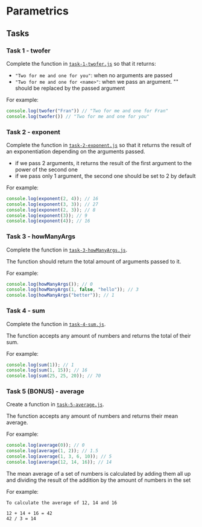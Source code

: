 # Parametrics

## Tasks

### Task 1 - twofer

Complete the function in [`task-1-twofer.js`](./task-1-twofer.js) so that it returns:

- `"Two for me and one for you"`: when no arguments are passed
- `"Two for me and one for <name>"`: when we pass an argument. "<name>" should be replaced by the passed argument

For example:

```js
console.log(twofer("Fran")) // "Two for me and one for Fran"
console.log(twofer()) // "Two for me and one for you"
```
    
### Task 2 - exponent 

Complete the function in [`task-2-exponent.js`](./task-2-exponent.js) so that it returns the result of an exponentiation depending on the arguments passed.

- if we pass 2 arguments, it returns the result of the first argument to the power of the second one
- if we pass only 1 argument, the second one should be set to 2 by default

For example:

```js
console.log(exponent(2, 4)); // 16
console.log(exponent(3, 3)); // 27
console.log(exponent(2, 3)); // 8 
console.log(exponent(3)); // 9
console.log(exponent(4)); // 16 
```

### Task 3 - howManyArgs 

Complete the function in [`task-3-howManyArgs.js`](./task-3-howManyArgs.js).

The function should return the total amount of arguments passed to it.

For example:
```js
console.log(howManyArgs()); // 0
console.log(howManyArgs(1, false, "hello")); // 3
console.log(howManyArgs("better")); // 1
```

### Task 4 - sum 

Complete the function in [`task-4-sum.js`](./task-4-sum.js).

The function accepts any amount of numbers and returns the total of their sum.

For example:

```js
console.log(sum(1)); // 1
console.log(sum(1, 15)); // 16
console.log(sum(25, 25, 20)); // 70
```

### Task 5 (BONUS) - average

Create a function in [`task-5-average.js`](./task-5-average.js).

The function accepts any amount of numbers and returns their mean average.

For example:

```js
console.log(average(0)); // 0
console.log(average(1, 2)); // 1.5
console.log(average(1, 3, 6, 10)); // 5
console.log(average(12, 14, 16)); // 14
```

The mean average of a set of numbers is calculated by adding them all up and dividing the result of the addition by the amount of numbers in the set

For example:
```
To calculate the average of 12, 14 and 16

12 + 14 + 16 = 42
42 / 3 = 14
```